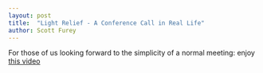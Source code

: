 ```yaml
---
layout: post
title:  "Light Relief - A Conference Call in Real Life"
author: Scott Furey
---
```


For those of us looking forward to the simplicity of a normal meeting: enjoy [this video](https://www.youtube.com/watch?v=DYu_bGbZiiQ)
